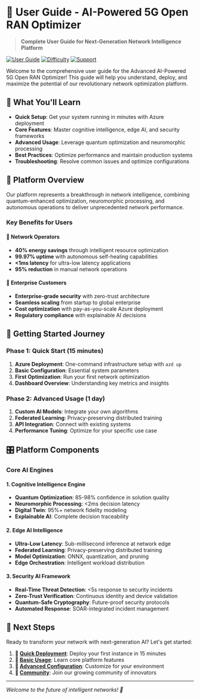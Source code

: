 # 📖 User Guide - AI-Powered 5G Open RAN Optimizer

> **Complete User Guide for Next-Generation Network Intelligence Platform**

[![User Guide](https://img.shields.io/badge/Guide-Complete-brightgreen.svg)]()
[![Difficulty](https://img.shields.io/badge/Difficulty-Beginner%20to%20Expert-blue.svg)]()
[![Support](https://img.shields.io/badge/Support-24%2F7-orange.svg)]()

Welcome to the comprehensive user guide for the Advanced AI-Powered 5G Open RAN Optimizer! This guide will help you understand, deploy, and maximize the potential of our revolutionary network optimization platform.

## 🎯 **What You'll Learn**

- **Quick Setup**: Get your system running in minutes with Azure deployment
- **Core Features**: Master cognitive intelligence, edge AI, and security frameworks
- **Advanced Usage**: Leverage quantum optimization and neuromorphic processing
- **Best Practices**: Optimize performance and maintain production systems
- **Troubleshooting**: Resolve common issues and optimize configurations

## 🌟 **Platform Overview**

Our platform represents a breakthrough in network intelligence, combining quantum-enhanced optimization, neuromorphic processing, and autonomous operations to deliver unprecedented network performance.

### **Key Benefits for Users**

#### **🚀 Network Operators**
- **40% energy savings** through intelligent resource optimization
- **99.97% uptime** with autonomous self-healing capabilities
- **<1ms latency** for ultra-low latency applications
- **95% reduction** in manual network operations

#### **🏢 Enterprise Customers**
- **Enterprise-grade security** with zero-trust architecture
- **Seamless scaling** from startup to global enterprise
- **Cost optimization** with pay-as-you-scale Azure deployment
- **Regulatory compliance** with explainable AI decisions

## 🚀 **Getting Started Journey**

### **Phase 1: Quick Start (15 minutes)**
1. **Azure Deployment**: One-command infrastructure setup with `azd up`
2. **Basic Configuration**: Essential system parameters
3. **First Optimization**: Run your first network optimization
4. **Dashboard Overview**: Understanding key metrics and insights

### **Phase 2: Advanced Usage (1 day)**
1. **Custom AI Models**: Integrate your own algorithms
2. **Federated Learning**: Privacy-preserving distributed training
3. **API Integration**: Connect with existing systems
4. **Performance Tuning**: Optimize for your specific use case

## 🎛️ **Platform Components**

### **Core AI Engines**

#### **1. Cognitive Intelligence Engine**
- **Quantum Optimization**: 85-98% confidence in solution quality
- **Neuromorphic Processing**: <2ms decision latency
- **Digital Twin**: 95%+ network fidelity modeling
- **Explainable AI**: Complete decision traceability

#### **2. Edge AI Intelligence**
- **Ultra-Low Latency**: Sub-millisecond inference at network edge
- **Federated Learning**: Privacy-preserving distributed training
- **Model Optimization**: ONNX, quantization, and pruning
- **Edge Orchestration**: Intelligent workload distribution

#### **3. Security AI Framework**
- **Real-Time Threat Detection**: <5s response to security incidents
- **Zero-Trust Verification**: Continuous identity and device validation
- **Quantum-Safe Cryptography**: Future-proof security protocols
- **Automated Response**: SOAR-integrated incident management

## 🚀 **Next Steps**

Ready to transform your network with next-generation AI? Let's get started:

1. **🚀 [Quick Deployment](installation.md)**: Deploy your first instance in 15 minutes
2. **📖 [Basic Usage](usage.md)**: Learn core platform features
3. **🔧 [Advanced Configuration](reference.md)**: Customize for your environment
4. **🤝 [Community](https://discord.gg/5g-oran)**: Join our growing community of innovators

---

*Welcome to the future of intelligent networks! 🌟*






